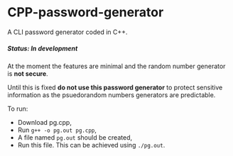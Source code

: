 # CPP-password-generator

A CLI password generator coded in C++.

##### Status: In development

At the moment the features are minimal and the random number generator is __not secure__.

Until this is fixed __do not use this password generator__ to protect sensitive information as the psuedorandom numbers generators are predictable.

To run:

- Download pg.cpp,
- Run `g++ -o pg.out pg.cpp`,
- A file named `pg.out` should be created,
- Run this file. This can be achieved using `./pg.out`.
